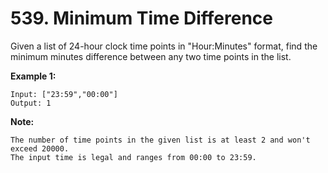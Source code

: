 # 539. Minimum Time Difference

Given a list of 24-hour clock time points in "Hour:Minutes" format, find the minimum minutes difference between any two time points in the list.

**Example 1:**

    Input: ["23:59","00:00"]
    Output: 1

**Note:**

    The number of time points in the given list is at least 2 and won't exceed 20000.
    The input time is legal and ranges from 00:00 to 23:59.